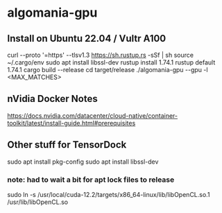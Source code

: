 # algomania-gpu

## Install on Ubuntu 22.04 / Vultr A100

curl --proto '=https' --tlsv1.3 https://sh.rustup.rs -sSf | sh
source ~/.cargo/env
sudo apt install libssl-dev
rustup install 1.74.1
rustup default 1.74.1
cargo build --release
cd target/release
./algomania-gpu --gpu <PREFIX-HERE> -l <MAX_MATCHES>

## nVidia Docker Notes
https://docs.nvidia.com/datacenter/cloud-native/container-toolkit/latest/install-guide.html#prerequisites

## Other stuff for TensorDock
sudo apt install pkg-config
sudo apt install libssl-dev
### note: had to wait a bit for apt lock files to release
sudo ln -s /usr/local/cuda-12.2/targets/x86_64-linux/lib/libOpenCL.so.1 /usr/lib/libOpenCL.so
